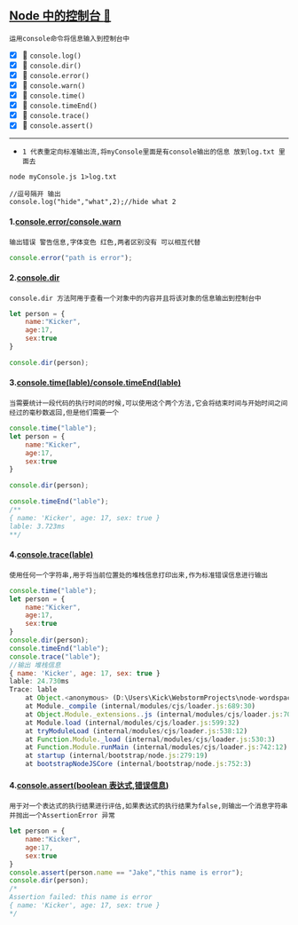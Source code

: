 <a href="#top" id="top" >Node 中的控制台 :maple_leaf:</a>
-----
`运用console命令将信息输入到控制台中`

- [x] :maple_leaf: `console.log()`
- [x] :maple_leaf: `console.dir()`
- [x] :maple_leaf: `console.error()`
- [x] :maple_leaf: `console.warn()`
- [x] :maple_leaf: `console.time()`
- [x] :maple_leaf: `console.timeEnd()`
- [x] :maple_leaf: `console.trace()`
- [x] :maple_leaf: `console.assert()`

----
* `1 代表重定向标准输出流,将myConsole里面是有console输出的信息 放到log.txt 里面去`
```node
node myConsole.js 1>log.txt

//逗号隔开 输出
console.log("hide","what",2);//hide what 2
```
#### 1.[console.error/console.warn](#)
`输出错误 警告信息,字体变色 红色,两者区别没有 可以相互代替`
```javascript
console.error("path is error");
```
#### 2.[console.dir](#)
`console.dir 方法阿用于查看一个对象中的内容并且将该对象的信息输出到控制台中`
```javascript
let person = {
    name:"Kicker",
    age:17,
    sex:true
}

console.dir(person);
```
#### 3.[console.time(lable)/console.timeEnd(lable)](#)
`当需要统计一段代码的执行时间的时候,可以使用这个两个方法,它会将结束时间与开始时间之间经过的毫秒数返回,但是他们需要一个`
```javascript
console.time("lable");
let person = {
    name:"Kicker",
    age:17,
    sex:true
}

console.dir(person);

console.timeEnd("lable");
/**
{ name: 'Kicker', age: 17, sex: true }
lable: 3.723ms
**/
```
#### 4.[console.trace(lable)](#)
`使用任何一个字符串,用于将当前位置处的堆栈信息打印出来,作为标准错误信息进行输出`
```javascript
console.time("lable");
let person = {
    name:"Kicker",
    age:17,
    sex:true
}
console.dir(person);
console.timeEnd("lable");
console.trace("lable");
//输出 堆栈信息
{ name: 'Kicker', age: 17, sex: true }
lable: 24.730ms
Trace: lable
    at Object.<anonymous> (D:\Users\Kick\WebstormProjects\node-wordspace\learing\myConsole.js:15:9)
    at Module._compile (internal/modules/cjs/loader.js:689:30)
    at Object.Module._extensions..js (internal/modules/cjs/loader.js:700:10)
    at Module.load (internal/modules/cjs/loader.js:599:32)
    at tryModuleLoad (internal/modules/cjs/loader.js:538:12)
    at Function.Module._load (internal/modules/cjs/loader.js:530:3)
    at Function.Module.runMain (internal/modules/cjs/loader.js:742:12)
    at startup (internal/bootstrap/node.js:279:19)
    at bootstrapNodeJSCore (internal/bootstrap/node.js:752:3)
```
#### 4.[console.assert(boolean 表达式,错误信息)](#)
`用于对一个表达式的执行结果进行评估,如果表达式的执行结果为false,则输出一个消息字符串并抛出一个AssertionError 异常`
```javascript
let person = {
    name:"Kicker",
    age:17,
    sex:true
}
console.assert(person.name == "Jake","this name is error");
console.dir(person);
/*
Assertion failed: this name is error
{ name: 'Kicker', age: 17, sex: true }
*/
```
